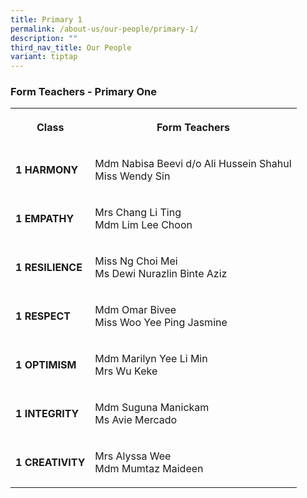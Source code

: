 ```yaml
---
title: Primary 1
permalink: /about-us/our-people/primary-1/
description: ""
third_nav_title: Our People
variant: tiptap
---
```

<h3><strong>Form Teachers - Primary One</strong></h3>
<p></p>
<p></p>
<table style="minWidth: 50px">
<colgroup>
<col>
<col>
</colgroup>
<tbody>
<tr>
<th rowspan="1" colspan="1">
<p><strong>Class</strong>
</p>
</th>
<th rowspan="1" colspan="1">
<p>Form Teachers</p>
</th>
</tr>
<tr>
<td rowspan="1" colspan="1">
<p><strong>1 HARMONY</strong>
</p>
</td>
<td rowspan="1" colspan="1">
<p>Mdm Nabisa Beevi d/o Ali Hussein Shahul
<br>Miss Wendy Sin</p>
</td>
</tr>
<tr>
<td rowspan="1" colspan="1">
<p><strong>1 EMPATHY</strong>
</p>
</td>
<td rowspan="1" colspan="1">
<p>Mrs Chang Li Ting
<br>Mdm Lim Lee Choon</p>
</td>
</tr>
<tr>
<td rowspan="1" colspan="1">
<p><strong>1 RESILIENCE</strong>
</p>
</td>
<td rowspan="1" colspan="1">
<p>Miss Ng Choi Mei
<br>Ms Dewi Nurazlin Binte Aziz</p>
</td>
</tr>
<tr>
<td rowspan="1" colspan="1">
<p><strong>1 RESPECT</strong>
</p>
</td>
<td rowspan="1" colspan="1">
<p>Mdm Omar Bivee
<br>Miss Woo Yee Ping Jasmine</p>
</td>
</tr>
<tr>
<td rowspan="1" colspan="1">
<p><strong>1 OPTIMISM</strong>
</p>
</td>
<td rowspan="1" colspan="1">
<p>Mdm Marilyn Yee Li Min
<br>Mrs Wu Keke</p>
</td>
</tr>
<tr>
<td rowspan="1" colspan="1">
<p><strong>1 INTEGRITY</strong>
</p>
</td>
<td rowspan="1" colspan="1">
<p>Mdm Suguna Manickam
<br>Ms Avie Mercado</p>
</td>
</tr>
<tr>
<td rowspan="1" colspan="1">
<p><strong>1 CREATIVITY</strong>
</p>
</td>
<td rowspan="1" colspan="1">
<p>Mrs Alyssa Wee
<br>Mdm Mumtaz Maideen</p>
</td>
</tr>
</tbody>
</table>
<p></p>